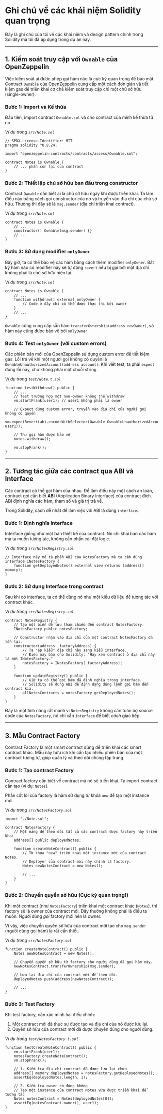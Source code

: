 # Ghi chú về các khái niệm Solidity quan trọng

Đây là ghi chú của tôi về các khái niệm và design pattern chính trong Solidity mà tôi đã áp dụng trong dự án này.

---

## 1. Kiểm soát truy cập với `Ownable` của OpenZeppelin

Việc kiểm soát ai được phép gọi hàm nào là cực kỳ quan trọng để bảo mật. Contract `Ownable` của OpenZeppelin cung cấp một cách đơn giản và tiết kiệm gas để triển khai cơ chế kiểm soát truy cập chỉ một chủ sở hữu (single-owner).

### Bước 1: Import và Kế thừa

Đầu tiên, import contract `Ownable.sol` và cho contract của mình kế thừa từ nó.

*Ví dụ trong `src/Note.sol`*
```solidity
// SPDX-License-Identifier: MIT
pragma solidity ^0.8.24;

import "openzeppelin-contracts/contracts/access/Ownable.sol";

contract Notes is Ownable {
    // ... phần còn lại của contract
}
```

### Bước 2: Thiết lập chủ sở hữu ban đầu trong constructor

Contract `Ownable` cần biết ai là chủ sở hữu ngay khi được triển khai. Ta làm điều này bằng cách gọi constructor của nó và truyền vào địa chỉ của chủ sở hữu. Thường thì đây sẽ là `msg.sender` (địa chỉ triển khai contract).

*Ví dụ trong `src/Note.sol`*
```solidity
contract Notes is Ownable {
    // ...
    constructor() Ownable(msg.sender) {}
    // ...
}
```

### Bước 3: Sử dụng modifier `onlyOwner`

Bây giờ, ta có thể bảo vệ các hàm bằng cách thêm modifier `onlyOwner`. Bất kỳ hàm nào có modifier này sẽ tự động `revert` nếu bị gọi bởi một địa chỉ không phải là chủ sở hữu hiện tại.

*Ví dụ trong `src/Note.sol`*
```solidity
contract Notes is Ownable {
    // ...
    function withdraw() external onlyOwner {
        // Code ở đây chỉ có thể được thực thi bởi owner
    }
    // ...
}
```
`Ownable` cũng cung cấp sẵn hàm `transferOwnership(address newOwner)`, và hàm này cũng được bảo vệ bởi `onlyOwner`.

### Bước 4: Test `onlyOwner` (với custom errors)

Các phiên bản mới của OpenZeppelin sử dụng custom error để tiết kiệm gas. Lỗi trả về khi một người gọi không có quyền là `OwnableUnauthorizedAccount(address account)`. Khi viết test, ta phải `expect` đúng lỗi này, chứ không phải một chuỗi string.

*Ví dụ trong `test/Note.t.sol`*
```solidity
function testWithdraw() public {
    // ...
    // Test trường hợp một non-owner không thể withdraw
    vm.startPrank(user1); // user1 không phải là owner
    
    // Expect đúng custom error, truyền vào địa chỉ của người gọi không có quyền
    vm.expectRevert(abi.encodeWithSelector(Ownable.OwnableUnauthorizedAccount.selector, user1));
    
    // Thử gọi hàm được bảo vệ
    notes.withdraw();
    
    vm.stopPrank();
}
```

---

## 2. Tương tác giữa các contract qua ABI và Interface

Các contract có thể gọi hàm của nhau. Để làm điều này một cách an toàn, contract gọi cần biết **ABI** (Application Binary Interface) của contract đích. ABI định nghĩa các hàm, tham số và giá trị trả về.

Trong Solidity, cách dễ nhất để làm việc với ABI là dùng `interface`.

### Bước 1: Định nghĩa Interface

Interface giống như một bản thiết kế của contract. Nó chỉ khai báo các hàm mà ta muốn tương tác, không cần phần cài đặt logic.

*Ví dụ trong `src/NotesRegistry.sol`*
```solidity
// Interface này mô tả phần ABI của NotesFactory mà ta cần dùng.
interface INotesFactory {
    function getDeployedNotes() external view returns (address[] memory);
}
```

### Bước 2: Sử dụng Interface trong contract

Sau khi có interface, ta có thể dùng nó như một kiểu dữ liệu để tương tác với contract khác.

*Ví dụ trong `src/NotesRegistry.sol`*
```solidity
contract NotesRegistry {
    // Tạo một biến để lưu tham chiếu đến contract NotesFactory.
    INotesFactory public notesFactory;

    // Constructor nhận vào địa chỉ của một contract NotesFactory đã tồn tại.
    constructor(address _factoryAddress) {
        // Ta "ép kiểu" địa chỉ này sang kiểu interface.
        // Điều này báo cho Solidity: "Hãy xem contract ở địa chỉ này là một INotesFactory."
        notesFactory = INotesFactory(_factoryAddress);
    }

    function updateRegistry() public {
        // Giờ ta có thể gọi hàm đã định nghĩa trong interface.
        // Solidity sẽ dùng ABI để định dạng đúng lệnh gọi hàm đến contract kia.
        allNotesContracts = notesFactory.getDeployedNotes();
    }
}
```

Đây là một tính năng rất mạnh vì `NotesRegistry` không cần toàn bộ source code của `NotesFactory`, nó chỉ cần `interface` để biết *cách* giao tiếp.

---

## 3. Mẫu Contract Factory

Contract Factory là một smart contract dùng để triển khai các smart contract khác. Mẫu này hữu ích khi cần tạo nhiều phiên bản của một contract tương tự, giúp quản lý và theo dõi chúng tập trung.

### Bước 1: Tạo contract Factory

Contract factory cần biết về contract mà nó sẽ triển khai. Ta import contract cần tạo (ví dụ: `Notes`).

Phần cốt lõi của factory là hàm sử dụng từ khóa `new` để tạo một instance mới.

*Ví dụ trong `src/NotesFactory.sol`*
```solidity
import "./Note.sol";

contract NotesFactory {
    // Một mảng để theo dõi tất cả các contract được factory này triển khai
    address[] public deployedNotes;

    function createNoteContract() public {
        // Từ khóa "new" triển khai một instance mới của contract Notes.
        // Deployer của contract mới này chính là factory.
        Notes newNotesContract = new Notes();
        
        // ...
    }
}
```

### Bước 2: Chuyển quyền sở hữu (Cực kỳ quan trọng!)

Khi một contract (như `NotesFactory`) triển khai một contract khác (`Notes`), thì factory sẽ là owner của contract mới. Đây thường không phải là điều ta muốn. Người dùng *gọi* factory mới nên là owner.

Vì vậy, việc chuyển quyền sở hữu của contract mới tạo cho `msg.sender` (người dùng gọi hàm) là rất cần thiết.

*Ví dụ trong `src/NotesFactory.sol`*
```solidity
function createNoteContract() public {
    Notes newNotesContract = new Notes();

    // Chuyển quyền sở hữu từ factory cho người dùng đã gọi hàm này.
    newNotesContract.transferOwnership(msg.sender);

    // Lưu lại địa chỉ của contract mới để theo dõi.
    deployedNotes.push(address(newNotesContract));
    
    // ...
}
```

### Bước 3: Test Factory

Khi test factory, cần xác minh hai điều chính:
1.  Một contract mới đã thực sự được tạo và địa chỉ của nó được lưu lại.
2.  Quyền sở hữu của contract mới đã được chuyển đúng cho người dùng.

*Ví dụ trong `test/NotesFactory.t.sol`*
```solidity
function testCreateNoteContract() public {
    vm.startPrank(user1);
    notesFactory.createNoteContract();
    vm.stopPrank();

    // 1. Kiểm tra địa chỉ contract đã được lưu lại chưa
    address[] memory deployedNotes = notesFactory.getDeployedNotes();
    assertEq(deployedNotes.length, 1);

    // 2. Kiểm tra owner có đúng không
    // Tạo một instance của contract Notes vừa được triển khai để tương tác
    Notes notesContract = Notes(deployedNotes[0]);
    assertEq(notesContract.owner(), user1);
}
